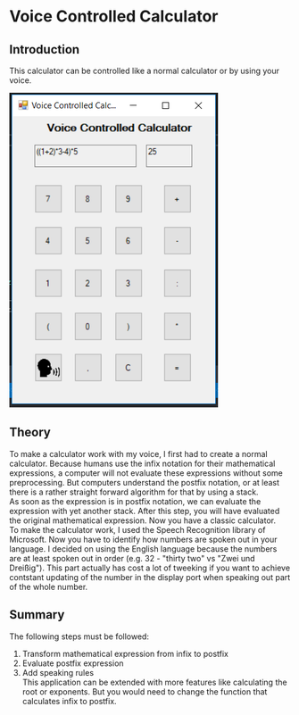 # Voice Controlled Calculator
## Introduction
This calculator can be controlled like a normal calculator or by using your voice.  
  
![alt text](https://github.com/lulu98/voice-controlled-calculator/blob/master/thumbnail.PNG)
## Theory
To make a calculator work with my voice, I first had to create a normal calculator. Because humans use the infix notation for their mathematical expressions, a computer will not evaluate these expressions without some preprocessing. But computers understand the postfix notation, or at least there is a rather straight forward algorithm for that by using a stack.  
As soon as the expression is in postfix notation, we can evaluate the expression with yet another stack. After this step, you will have evaluated the original mathematical expression. Now you have a classic calculator.  
To make the calculator work, I used the Speech Recognition library of Microsoft. Now you have to identify how numbers are spoken out in your language. I decided on using the English language because the numbers are at least spoken out in order (e.g. 32 - "thirty two" vs "Zwei und Dreißig"). This part actually has cost a lot of tweeking if you want to achieve contstant updating of the number in the display port when speaking out part of the whole number.
## Summary
The following steps must be followed:  
1. Transform mathematical expression from infix to postfix
2. Evaluate postfix expression  
3. Add speaking rules  
This application can be extended with more features like calculating the root or exponents. But you would need to change the function that calculates infix to postfix.
